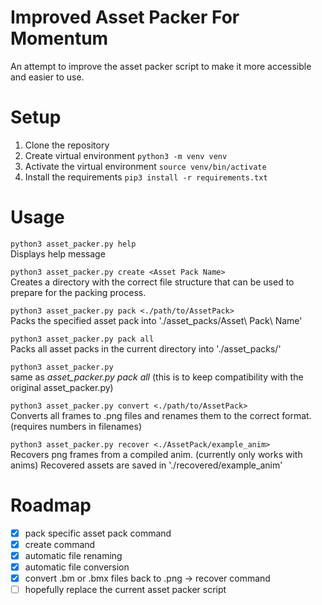 # Improved Asset Packer For Momentum
 An attempt to improve the asset packer script to make it more accessible and easier to use.

# Setup

1. Clone the repository
2. Create virtual environment `python3 -m venv venv`
3. Activate the virtual environment `source venv/bin/activate`
4. Install the requirements `pip3 install -r requirements.txt`

# Usage

```python3 asset_packer.py help```<br>
Displays help message

```python3 asset_packer.py create <Asset Pack Name>```<br>
Creates a directory with the correct file structure that can be used to prepare for the packing process.

```python3 asset_packer.py pack <./path/to/AssetPack>```<br>
Packs the specified asset pack into './asset_packs/Asset\ Pack\ Name'

```python3 asset_packer.py pack all```<br>
Packs all asset packs in the current directory into './asset_packs/'

```python3 asset_packer.py```<br>
same as *asset_packer.py pack all* (this is to keep compatibility with the original asset_packer.py)

```python3 asset_packer.py convert <./path/to/AssetPack>```<br>
Converts all frames to .png files and renames them to the correct format. (requires numbers in filenames)

```python3 asset_packer.py recover <./AssetPack/example_anim>```<br>
    Recovers png frames from a compiled anim. (currently only works with anims) Recovered assets are saved in './recovered/example_anim'

# Roadmap
- [x] pack specific asset pack command
- [x] create command
- [x] automatic file renaming
- [x] automatic file conversion
- [x] convert .bm or .bmx files back to .png -> recover command
- [ ] hopefully replace the current asset packer script
